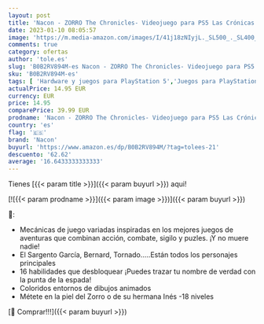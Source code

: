```yaml
---
layout: post
title: 'Nacon - ZORRO The Chronicles- Videojuego para PS5 Las Crónicas del Zorro [Versión Española]'
date: 2023-01-10 08:05:57
image: 'https://m.media-amazon.com/images/I/41j18zNIyjL._SL500_._SL400_.jpg'
comments: true
category: ofertas
author: 'tole.es'
slug: 'B0B2RV894M-es Nacon - ZORRO The Chronicles- Videojuego para PS5 Las...'
sku: 'B0B2RV894M-es'
tags: [ 'Hardware y juegos para PlayStation 5','Juegos para PlayStation 5','Videojuegos','nacon','ps5','🇪🇸', ]
actualPrice: 14.95 EUR
currency: EUR
price: 14.95
comparePrice: 39.99 EUR
prodname: 'Nacon - ZORRO The Chronicles- Videojuego para PS5 Las Crónicas del Zorro [Versión Española]'
country: 'es'
flag: '🇪🇸'
brand: 'Nacon'
buyurl: 'https://www.amazon.es/dp/B0B2RV894M/?tag=tolees-21'
descuento: '62.62'
average: '16.6433333333333'
---
```


Tienes [{{< param title >}}]({{< param buyurl >}}) aqui!

[![{{< param prodname >}}]({{< param image >}})]({{< param buyurl >}})

🔎:

- Mecánicas de juego variadas inspiradas en los mejores juegos de aventuras que combinan acción, combate, sigilo y puzles. ¡Y no muere nadie!
- El Sargento García, Bernard, Tornado…..Están todos los personajes principales
- 16 habilidades que desbloquear ¡Puedes trazar tu nombre de verdad con la punta de la espada!
- Coloridos entornos de dibujos animados
- Métete en la piel del Zorro o de su hermana Inés -18 niveles

[🛒 Comprar!!!]({{< param buyurl >}})
